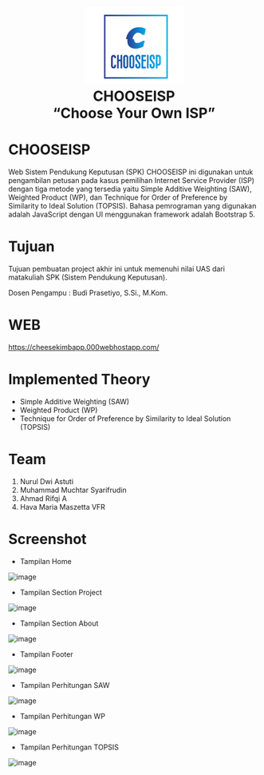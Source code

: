 <h1 align="center">
  <br>
  <a href="#"><img src="https://github.com/cheesekimbapp/CHOOSEISP/blob/main/img/chooseisp-removebg-preview.png" alt="Markdownify" width="200"></a>
  <br>
  CHOOSEISP
  <br>
  “Choose Your Own ISP”
</h1>




# CHOOSEISP

Web Sistem Pendukung Keputusan (SPK) CHOOSEISP ini digunakan untuk pengambilan petusan pada kasus pemilihan Internet Service Provider (ISP) dengan tiga metode yang tersedia yaitu Simple Additive Weighting (SAW), Weighted Product (WP), dan Technique for Order of Preference by Similarity to Ideal Solution (TOPSIS). Bahasa pemrograman yang digunakan adalah JavaScript dengan UI menggunakan framework adalah Bootstrap 5.

# Tujuan 
Tujuan pembuatan project akhir ini untuk memenuhi nilai UAS dari matakuliah SPK (Sistem Pendukung Keputusan).

Dosen Pengampu : Budi Prasetiyo, S.Si., M.Kom.

# WEB 
https://cheesekimbapp.000webhostapp.com/

# Implemented Theory 
- Simple Additive Weighting (SAW)
- Weighted Product (WP)
- Technique for Order of Preference by Similarity to Ideal Solution (TOPSIS)

# Team 

1. Nurul Dwi Astuti
2. Muhammad Muchtar Syarifrudin
3. Ahmad Rifqi A
4. Hava Maria Maszetta VFR

# Screenshot

- Tampilan Home

![image](https://github.com/cheesekimbapp/CHOOSEISP/assets/89437703/a1481526-e275-4c4e-be94-65193b790c4e)

- Tampilan Section Project

![image](https://github.com/cheesekimbapp/CHOOSEISP/assets/89437703/16483fdb-04b6-45a5-94cc-0a01d4d10db0)

- Tampilan Section About

![image](https://github.com/cheesekimbapp/CHOOSEISP/assets/89437703/a80f420c-e7b1-48d1-9c37-573d1b634e17)

- Tampilan Footer

![image](https://github.com/cheesekimbapp/CHOOSEISP/assets/89437703/77d5fe28-1f95-4e2f-b102-1ddaf0afb7bb)

- Tampilan Perhitungan SAW

![image](https://github.com/cheesekimbapp/CHOOSEISP/assets/89437703/5235e4fd-84cf-4628-abb9-a683a70ab7cc)

- Tampilan Perhitungan WP

![image](https://github.com/cheesekimbapp/CHOOSEISP/assets/89437703/d40bd5f2-5e20-48a1-9fbd-4e652d502434)

- Tampilan Perhitungan TOPSIS

![image](https://github.com/cheesekimbapp/CHOOSEISP/assets/89437703/506932de-674f-4f41-8d04-dc2203494e1a)


